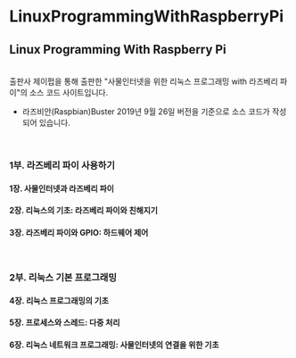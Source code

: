 # LinuxProgrammingWithRaspberryPi
<h2>Linux Programming With Raspberry Pi</h2><br>
출판사 제이펍을 통해 출판한 "사물인터넷을 위한 리눅스 프로그래밍 with 라즈베리 파이"의 소스 코드 사이트입니다.<br>
<ul>
<li>라즈비안(Raspbian)Buster 2019년 9월 26일 버전을 기준으로 소스 코드가 작성되어 있습니다.</li>
</ul>
<br>
<h3>1부. 라즈베리 파이 사용하기</h3>
<h4>1장. 사물인터넷과 라즈베리 파이</h4>
<h4>2장. 리눅스의 기초: 라즈베리 파이와 친해지기</h4>
<h4>3장. 라즈베리 파이와 GPIO: 하드웨어 제어</h4>
<br>
<h3>2부. 리눅스 기본 프로그래밍</h3>
<h4>4장. 리눅스 프로그래밍의 기초</h4>
<h4>5장. 프로세스와 스레드: 다중 처리</h4>
<h4>6장. 리눅스 네트워크 프로그래밍: 사물인터넷의 연결을 위한 기초</h4>
<br>
